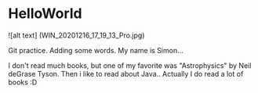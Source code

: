 # HelloWorld

![alt text] (WIN_20201216_17_19_13_Pro.jpg)

Git practice. Adding some words.
My name is Simon...

I don't read much books, but one of my favorite was "Astrophysics" by Neil deGrase Tyson.
Then i like to read about Java..
Actually I do read a lot of books :D


